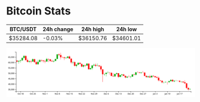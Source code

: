 # Bitcoin Stats

BTC/USDT|24h change|24h high|24h low|
|---|---|---|---|
|$35284.08|-0.03%|$36150.76|$34601.01|

<img src="./chart.svg">

